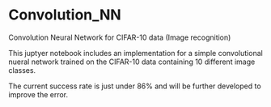 # Convolution_NN
Convolution Neural Network for CIFAR-10 data (Image recognition)

This juptyer notebook includes an implementation for a simple convolutional nueral network
trained on the CIFAR-10 data containing 10 different image classes. 

The current success rate is just under 86% and will be further developed to improve the error. 
